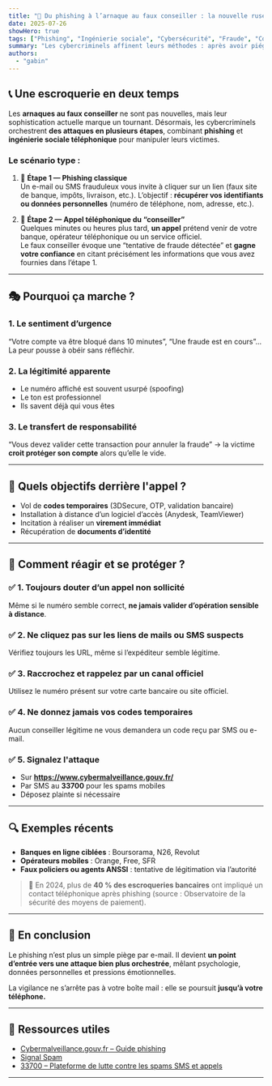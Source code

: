 ```yaml
---
title: "🎣 Du phishing à l’arnaque au faux conseiller : la nouvelle ruse des cybercriminels"
date: 2025-07-26
showHero: true
tags: ["Phishing", "Ingénierie sociale", "Cybersécurité", "Fraude", "Conseiller"]
summary: "Les cybercriminels affinent leurs méthodes : après avoir piégé leurs victimes par phishing, ils les appellent en se faisant passer pour leur banque, un opérateur ou même la police. Décryptage d’une arnaque en plein essor."
authors:
  - "gabin"
---
```



## 📞 Une escroquerie en deux temps

Les **arnaques au faux conseiller** ne sont pas nouvelles, mais leur sophistication actuelle marque un tournant. Désormais, les cybercriminels orchestrent **des attaques en plusieurs étapes**, combinant **phishing** et **ingénierie sociale téléphonique** pour manipuler leurs victimes.

### Le scénario type :
1. 📩 **Étape 1 — Phishing classique**  
   Un e-mail ou SMS frauduleux vous invite à cliquer sur un lien (faux site de banque, impôts, livraison, etc.). L’objectif : **récupérer vos identifiants ou données personnelles** (numéro de téléphone, nom, adresse, etc.).

2. 📲 **Étape 2 — Appel téléphonique du “conseiller”**  
   Quelques minutes ou heures plus tard, **un appel** prétend venir de votre banque, opérateur téléphonique ou un service officiel.  
   Le faux conseiller évoque une “tentative de fraude détectée” et **gagne votre confiance** en citant précisément les informations que vous avez fournies dans l’étape 1.

---

## 🎭 Pourquoi ça marche ?

### 1. **Le sentiment d’urgence**  
“Votre compte va être bloqué dans 10 minutes”, “Une fraude est en cours”... La peur pousse à obéir sans réfléchir.

### 2. **La légitimité apparente**  
- Le numéro affiché est souvent usurpé (spoofing)
- Le ton est professionnel
- Ils savent déjà qui vous êtes

### 3. **Le transfert de responsabilité**  
“Vous devez valider cette transaction pour annuler la fraude” → la victime **croit protéger son compte** alors qu’elle le vide.

---

## 🧠 Quels objectifs derrière l'appel ?

- Vol de **codes temporaires** (3DSecure, OTP, validation bancaire)
- Installation à distance d’un logiciel d’accès (Anydesk, TeamViewer)
- Incitation à réaliser un **virement immédiat**
- Récupération de **documents d’identité**

---

## 🛑 Comment réagir et se protéger ?

### ✅ 1. **Toujours douter d’un appel non sollicité**
Même si le numéro semble correct, **ne jamais valider d’opération sensible à distance**.

### ✅ 2. **Ne cliquez pas sur les liens de mails ou SMS suspects**
Vérifiez toujours les URL, même si l’expéditeur semble légitime.

### ✅ 3. **Raccrochez et rappelez par un canal officiel**
Utilisez le numéro présent sur votre carte bancaire ou site officiel.

### ✅ 4. **Ne donnez jamais vos codes temporaires**
Aucun conseiller légitime ne vous demandera un code reçu par SMS ou e-mail.

### ✅ 5. **Signalez l'attaque**
- Sur **https://www.cybermalveillance.gouv.fr/**  
- Par SMS au **33700** pour les spams mobiles  
- Déposez plainte si nécessaire

---

## 🔍 Exemples récents

- **Banques en ligne ciblées** : Boursorama, N26, Revolut
- **Opérateurs mobiles** : Orange, Free, SFR
- **Faux policiers ou agents ANSSI** : tentative de légitimation via l’autorité

> 📰 En 2024, plus de **40 % des escroqueries bancaires** ont impliqué un contact téléphonique après phishing (source : Observatoire de la sécurité des moyens de paiement).

---

## 🧠 En conclusion

Le phishing n’est plus un simple piège par e-mail. Il devient **un point d’entrée vers une attaque bien plus orchestrée**, mêlant psychologie, données personnelles et pressions émotionnelles.

La vigilance ne s’arrête pas à votre boîte mail : elle se poursuit **jusqu’à votre téléphone.**

---

## 🧰 Ressources utiles

- [Cybermalveillance.gouv.fr – Guide phishing](https://www.cybermalveillance.gouv.fr/tous-nos-contenus/fiches-reflexes/phishing-hameconnage)
- [Signal Spam](https://www.signal-spam.fr/)
- [33700 – Plateforme de lutte contre les spams SMS et appels](https://www.33700.fr/)

---

